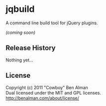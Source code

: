 # jqbuild

A command line build tool for jQuery plugins.

_(coming soon)_

## Release History
Nothing yet...

## License
Copyright (c) 2011 "Cowboy" Ben Alman  
Dual licensed under the MIT and GPL licenses.  
<http://benalman.com/about/license/>
